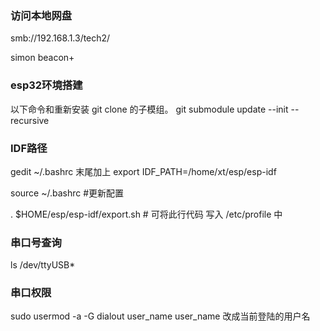 ### 访问本地网盘
smb://192.168.1.3/tech2/

simon
beacon+

### esp32环境搭建

以下命令和重新安装 git clone 的子模组。
git submodule update --init --recursive


### IDF路径

gedit ~/.bashrc
末尾加上  export IDF_PATH=/home/xt/esp/esp-idf

source ~/.bashrc  #更新配置

. $HOME/esp/esp-idf/export.sh  # 可将此行代码 写入 /etc/profile 中

### 串口号查询

ls /dev/ttyUSB*


### 串口权限

sudo usermod -a -G dialout user_name 
user_name 改成当前登陆的用户名
